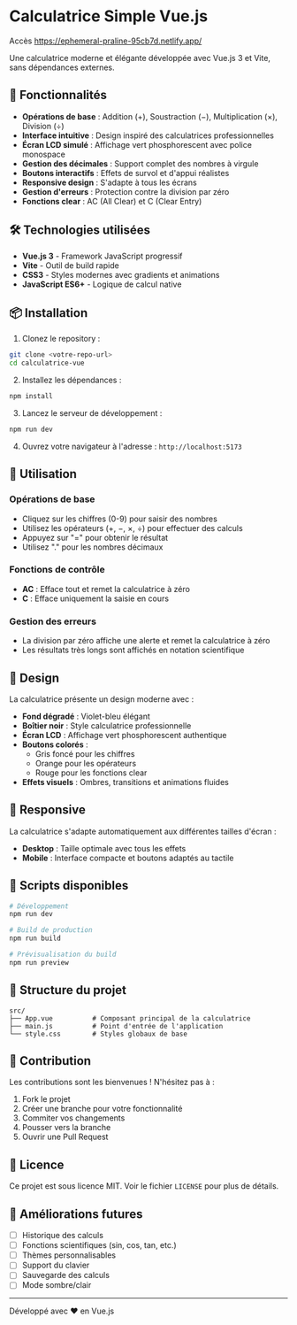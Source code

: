 # Calculatrice Simple Vue.js
Accès https://ephemeral-praline-95cb7d.netlify.app/

Une calculatrice moderne et élégante développée avec Vue.js 3 et Vite, sans dépendances externes.

## 🚀 Fonctionnalités

- **Opérations de base** : Addition (+), Soustraction (−), Multiplication (×), Division (÷)
- **Interface intuitive** : Design inspiré des calculatrices professionnelles
- **Écran LCD simulé** : Affichage vert phosphorescent avec police monospace
- **Gestion des décimales** : Support complet des nombres à virgule
- **Boutons interactifs** : Effets de survol et d'appui réalistes
- **Responsive design** : S'adapte à tous les écrans
- **Gestion d'erreurs** : Protection contre la division par zéro
- **Fonctions clear** : AC (All Clear) et C (Clear Entry)

## 🛠️ Technologies utilisées

- **Vue.js 3** - Framework JavaScript progressif
- **Vite** - Outil de build rapide
- **CSS3** - Styles modernes avec gradients et animations
- **JavaScript ES6+** - Logique de calcul native

## 📦 Installation

1. Clonez le repository :
```bash
git clone <votre-repo-url>
cd calculatrice-vue
```

2. Installez les dépendances :
```bash
npm install
```

3. Lancez le serveur de développement :
```bash
npm run dev
```

4. Ouvrez votre navigateur à l'adresse : `http://localhost:5173`

## 🎯 Utilisation

### Opérations de base
- Cliquez sur les chiffres (0-9) pour saisir des nombres
- Utilisez les opérateurs (+, −, ×, ÷) pour effectuer des calculs
- Appuyez sur "=" pour obtenir le résultat
- Utilisez "." pour les nombres décimaux

### Fonctions de contrôle
- **AC** : Efface tout et remet la calculatrice à zéro
- **C** : Efface uniquement la saisie en cours

### Gestion des erreurs
- La division par zéro affiche une alerte et remet la calculatrice à zéro
- Les résultats très longs sont affichés en notation scientifique

## 🎨 Design

La calculatrice présente un design moderne avec :
- **Fond dégradé** : Violet-bleu élégant
- **Boîtier noir** : Style calculatrice professionnelle
- **Écran LCD** : Affichage vert phosphorescent authentique
- **Boutons colorés** :
  - Gris foncé pour les chiffres
  - Orange pour les opérateurs
  - Rouge pour les fonctions clear
- **Effets visuels** : Ombres, transitions et animations fluides

## 📱 Responsive

La calculatrice s'adapte automatiquement aux différentes tailles d'écran :
- **Desktop** : Taille optimale avec tous les effets
- **Mobile** : Interface compacte et boutons adaptés au tactile

## 🔧 Scripts disponibles

```bash
# Développement
npm run dev

# Build de production
npm run build

# Prévisualisation du build
npm run preview
```

## 📁 Structure du projet

```
src/
├── App.vue          # Composant principal de la calculatrice
├── main.js          # Point d'entrée de l'application
└── style.css        # Styles globaux de base
```

## 🤝 Contribution

Les contributions sont les bienvenues ! N'hésitez pas à :
1. Fork le projet
2. Créer une branche pour votre fonctionnalité
3. Commiter vos changements
4. Pousser vers la branche
5. Ouvrir une Pull Request

## 📄 Licence

Ce projet est sous licence MIT. Voir le fichier `LICENSE` pour plus de détails.

## 🎯 Améliorations futures

- [ ] Historique des calculs
- [ ] Fonctions scientifiques (sin, cos, tan, etc.)
- [ ] Thèmes personnalisables
- [ ] Support du clavier
- [ ] Sauvegarde des calculs
- [ ] Mode sombre/clair

---

Développé avec ❤️ en Vue.js
